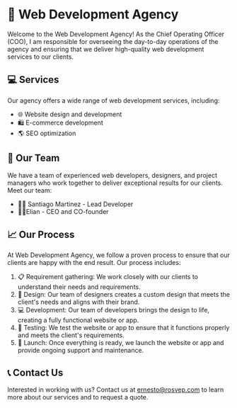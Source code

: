 
# 🚀 Web Development Agency

Welcome to the Web Development Agency! As the Chief Operating Officer (COO), I am responsible for overseeing the day-to-day operations of the agency and ensuring that we deliver high-quality web development services to our clients.

## 💻 Services

Our agency offers a wide range of web development services, including:

-   🌐 Website design and development
-   🛍️ E-commerce development
-   🌎 SEO optimization

## 💼 Our Team

We have a team of experienced web developers, designers, and project managers who work together to deliver exceptional results for our clients. Meet our team:

-   👨‍💻 Santiago Martinez - Lead Developer
-   👩‍🎨Elian - CEO and CO-founder

## 📈 Our Process

At Web Development Agency, we follow a proven process to ensure that our clients are happy with the end result. Our process includes:

1.  📋 Requirement gathering: We work closely with our clients to understand their needs and requirements.
2.  🎨 Design: Our team of designers creates a custom design that meets the client's needs and aligns with their brand.
3.  💻 Development: Our team of developers brings the design to life, creating a fully functional website or app.
4.  🧪 Testing: We test the website or app to ensure that it functions properly and meets the client's requirements.
5.  🚀 Launch: Once everything is ready, we launch the website or app and provide ongoing support and maintenance.

## 📞 Contact Us

Interested in working with us? Contact us at [ernesto@rosvep.com](mailto:ernesto@rosvep.com) to learn more about our services and to request a quote.



<!---
SafoiMR/SafoiMR is a ✨ special ✨ repository because its `README.md` (this file) appears on your GitHub profile.
You can click the Preview link to take a look at your changes.
--->
